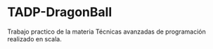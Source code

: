 # TADP-DragonBall
Trabajo practico de la materia Técnicas avanzadas de programación realizado en scala.
